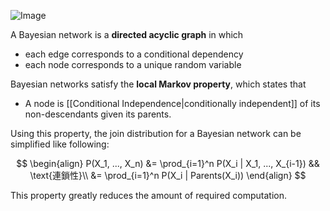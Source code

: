 ![Image](https://miro.medium.com/max/1204/1*9OsQV0PqM2juaOtGqoRISw.jpeg)

A Bayesian network is a **directed acyclic graph** in which

- each edge corresponds to a conditional dependency
- each node corresponds to a unique random variable

Bayesian networks satisfy the **local Markov property**, which states that

- A node is [[Conditional Independence|conditionally independent]] of its non-descendants given its parents.

Using this property, the join distribution for a Bayesian network can be simplified like following:

$$
\begin{align}
    P(X_1, ..., X_n) &= \prod_{i=1}^n P(X_i | X_1, ..., X_{i-1}) && \text{連鎖性}\\
    &= \prod_{i=1}^n P(X_i | Parents(X_i))
\end{align}
$$

This property greatly reduces the amount of required computation.
